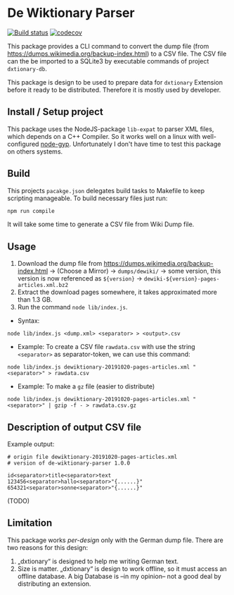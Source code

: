 # De Wiktionary Parser

[![Build status](https://ci.appveyor.com/api/projects/status/3l5ja20lgqkl2eex?svg=true)](https://ci.appveyor.com/project/hpb-htw/de-wiktionary-parser)
[![codecov](https://codecov.io/gh/hpb-htw/de-wiktionary-parser/branch/master/graph/badge.svg)](https://codecov.io/gh/hpb-htw/de-wiktionary-parser)


This package provides a CLI command to convert the dump file (from 
https://dumps.wikimedia.org/backup-index.html) to a CSV file.
The CSV file can the be imported to a SQLite3 by 
executable commands of project `dxtionary-db`.

This package is design to be used to prepare data for `dxtionary` Extension
before it ready to be distributed. Therefore it is mostly used by developer.

## Install / Setup project

This package uses the NodeJS-package `lib-expat` to parser XML files, which depends on 
a C++ Compiler. So it works well on a linux with well-configured 
[node-gyp](https://github.com/nodejs/node-gyp).
Unfortunately I don't have time to test this package on others systems. 

## Build

This projects `pacakge.json` delegates build tasks to Makefile to keep scripting manageable. To build
necessary files just run: 

```bash
npm run compile
```

It will take some time to generate a CSV file from Wiki Dump file.

## Usage

1. Download the dump file from https://dumps.wikimedia.org/backup-index.html 
   → (Choose a Mirror) 
   → `dumps/dewiki/` 
   → some version, this version is now referenced as `${version}`
   → `dewiki-${version}-pages-articles.xml.bz2`
2. Extract the download pages somewhere, it takes approximated more than 1.3 GB.
3. Run the command `node lib/index.js`. 

*  Syntax:

```
node lib/index.js <dump.xml> <separator> > <output>.csv
```

* Example: To create a CSV file `rawdata.csv` with use the string `<separator>` as separator-token,
we can use this command:

```
node lib/index.js dewiktionary-20191020-pages-articles.xml "<separator>" > rawdata.csv
```

* Example: To make a `gz` file (easier to distribute)

```
node lib/index.js dewiktionary-20191020-pages-articles.xml "<separator>" | gzip -f - > rawdata.csv.gz
```

## Description of output CSV file

Example output:

```csv
# origin file dewiktionary-20191020-pages-articles.xml
# version of de-wiktionary-parser 1.0.0

id<separator>title<separator>text
123456<separator>hallo<separator>"{......}"
654321<separator>sonne<separator>"{......}"
```

(TODO)

## Limitation

This package works *per-design* only with the German dump file. There are two reasons for
this design:

1. „dxtionary“ is designed to help me writing German text.
2. Size is matter. „dxtionary“ is design to work offline, so it must access an offline database. 
A big Database is –in my opinion– not a good deal by distributing an extension.
